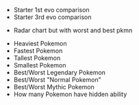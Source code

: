 - Starter 1st evo comparison
- Starter 3rd evo comparison

[//]: # (- Quantity of pokemon increased from gen to gen)
- Radar chart but with worst and best pkmn

[//]: # (- Pokekon quantity filtered by type)
[//]: # (- Avg stats for each generation compared to the others)
[//]: # (- Lightest pokemon)
- Heaviest Pokemon
- Fastest Pokemon
- Tallest Pokemon
- Smallest Pokemon
- Best/Worst Legendary Pokemon
- Best/Worst "Normal Pokemon"
- Best/Worst Mythic Pokemon
- How many Pokemon have hidden ability
